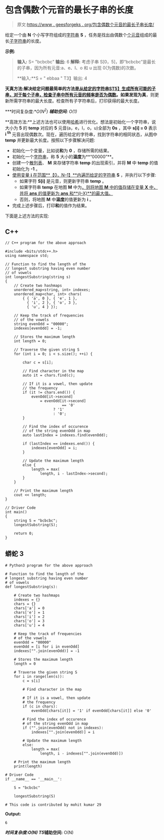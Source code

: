 # 包含偶数个元音的最长子串的长度

> 原文:[https://www . geesforgeks . org/包含偶数个元音的最长子串长度/](https://www.geeksforgeeks.org/length-of-the-longest-substring-that-contains-even-number-of-vowels/)

给定一个由 **N** 个小写字符组成的[字符串](https://www.geeksforgeeks.org/string-data-structure/) **S** ，任务是找出由偶数个[个元音](https://www.geeksforgeeks.org/count-the-number-of-vowels-occurred-in-the-substrings-of-given-string/)组成的最长[子字符串](https://www.geeksforgeeks.org/program-print-substrings-given-string/)的长度。

**示例:**

> **输入:** S= "bcbcbc"
> **输出:** 6
> **解释:**
> 考虑子串 S[0，5]，即“bcbcbc”是最长的子串，因为所有元音:a、e、I、o 和 u 出现 0(为偶数)的次数。
> 
> **输入:**S = " ebbaa "
> T3】输出: 4

**天真方法:**解决给定问题最简单的方法是[从给定的字符串**S**T5】生成所有可能的子串，对于每个子串，检查子串中所有元音的](https://www.geeksforgeeks.org/program-print-substrings-given-string/)[频率是否为偶数](https://www.geeksforgeeks.org/count-the-number-of-vowels-occurred-in-the-substrings-of-given-string/)。如果发现**为真**，则更新所需字符串的最大长度。检查所有子字符串后，打印获得的最大长度。

***时间复杂度:**O(N<sup>2</sup>)*
***辅助空间:** O(1)*

**高效方法:**上述方法也可以使用[哈希](https://www.geeksforgeeks.org/hashing-data-structure/)进行优化。想法是初始化一个字符串，说大小为 **5** 的 **temp** 对应的 **5** 元音(a，e，I，o，u)全部为 **0s** ，其中 **s[i] = 0** 表示 **i <sup>th</sup>** 元音出现偶数次。现在，遍历给定的字符串，找到字符串的相同状态，从[图](https://www.geeksforgeeks.org/map-associative-containers-the-c-standard-template-library-stl/)中 **temp** 并更新最大长度。按照以下步骤解决问题:

*   初始化一个变量，比如说**和**为 **0** ，存储所需的结果。
*   初始化一个[字符串](https://www.geeksforgeeks.org/string-data-structure/)，称 **5** 大小的**温度**为**“00000”**。
*   创建一个[散列表](https://www.geeksforgeeks.org/unordered_map-in-cpp-stl/)、 **M** 来存储字符串 **temp** 的出现索引，并将 **M** 中 **temp** 的值初始化为 **-1** 。
*   [使用变量 **i** 在范围**【0，N–1】**内遍历给定的字符串](https://www.geeksforgeeks.org/iterate-over-characters-of-a-string-in-python/) **S** ，并执行以下步骤:
    *   如果字符 **S[i]** 是元音，则更新字符串 **temp** 。
    *   如果字符串 **temp** 在地图 **M** 中为[，则将地图 **M** 中的值存储在变量 **X** 中，并将 **ans** 的值更新为 **ans** 和**(I–X)**的最大值。](https://www.geeksforgeeks.org/check-key-present-cpp-map-unordered_map/)
    *   否则，将地图 **M** 中**温度**的值更新为 **i** 。
*   完成上述步骤后，打印**和**的值作为结果。

下面是上述方法的实现:

## C++

```
// C++ program for the above approach

#include <bits/stdc++.h>
using namespace std;

// Function to find the length of the
// longest substring having even number
// of vowels
int longestSubstring(string s)
{
    // Create two hashmaps
    unordered_map<string, int> indexes;
    unordered_map<char, int> chars(
        { { 'a', 0 }, { 'e', 1 },
          { 'i', 2 }, { 'o', 3 },
          { 'u', 4 } });

    // Keep the track of frequencies
    // of the vowels
    string evenOdd = "00000";
    indexes[evenOdd] = -1;

    // Stores the maximum length
    int length = 0;

    // Traverse the given string S
    for (int i = 0; i < s.size(); ++i) {

        char c = s[i];

        // Find character in the map
        auto it = chars.find(c);

        // If it is a vowel, then update
        // the frequency
        if (it != chars.end()) {
            evenOdd[it->second]
                = evenOdd[it->second]
                          == '0'
                      ? '1'
                      : '0';
        }

        // Find the index of occurence
        // of the string evenOdd in map
        auto lastIndex = indexes.find(evenOdd);

        if (lastIndex == indexes.end()) {
            indexes[evenOdd] = i;
        }

        // Update the maximum length
        else {
            length = max(
                length, i - lastIndex->second);
        }
    }

    // Print the maximum length
    cout << length;
}

// Driver Code
int main()
{
    string S = "bcbcbc";
    longestSubstring(S);

    return 0;
}
```

## 蟒蛇 3

```
# Python3 program for the above approach

# Function to find the length of the
# longest substring having even number
# of vowels
def longestSubstring(s):

    # Create two hashmaps
    indexes = {}
    chars = {}
    chars['a'] = 0
    chars['e'] = 1
    chars['i'] = 2
    chars['o'] = 3
    chars['u'] = 4

    # Keep the track of frequencies
    # of the vowels
    evenOdd = "00000"
    evenOdd = [i for i in evenOdd]
    indexes["".join(evenOdd)] = -1

    # Stores the maximum length
    length = 0

    # Traverse the given string S
    for i in range(len(s)):
        c = s[i]

        # Find character in the map

        # If it is a vowel, then update
        # the frequency
        if (c in chars):
            evenOdd[chars[it]] = '1' if evenOdd[chars[it]] else '0'

        # Find the index of occurence
        # of the string evenOdd in map
        if ("".join(evenOdd) not in indexes):
            indexes["".join(evenOdd)] = i

        # Update the maximum length
        else:
            length = max(
                length, i - indexes["".join(evenOdd)])

    # Print the maximum length
    print(length)

# Driver Code
if __name__ == '__main__':

    S = "bcbcbc"

    longestSubstring(S)

# This code is contributed by mohit kumar 29
```

**Output:** 

```
6
```

***时间复杂度:**O(N)*
T5**辅助空间:** O(N)